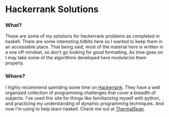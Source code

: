 # Hackerrank Solutions

### What?
These are some of my solutions for hackerrank problems as completed in haskell. There are some interesting tidbits here so I wanted to keep them in an accessable place. That being said, most of the material here is written in a one off mindset, so don't go looking for good formatting. As time goes on I may take some of the algorithms developed here modularize them properly. 

### Where?

I highly recommend spending some time on <a href="https://www.hackerrank.com/">Hackerrank</a>. They have a well organized collection of programming challenges that cover a breadth of subjects. I've used this site for things like familiarizing myself with python, and practicing my understanding of dynamic programming techniques. And now I'm using to help learn haskell. Check me out at <a href="https://www.hackerrank.com/ThermalSpan">ThermalSpan</a>.
